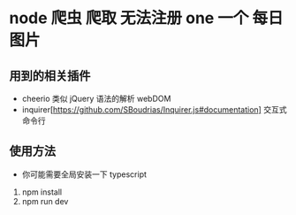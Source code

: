 # node 爬虫 爬取 无法注册 one 一个 每日图片

## 用到的相关插件

- cheerio 类似 jQuery 语法的解析 webDOM
- inquirer[https://github.com/SBoudrias/Inquirer.js#documentation] 交互式命令行

## 使用方法

- 你可能需要全局安装一下 typescript

1. npm install
2. npm run dev
